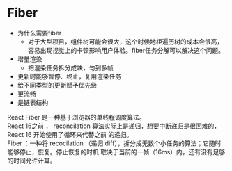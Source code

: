 # Fiber
- 为什么需要fiber
  - 对于大型项目，组件树可能会很大，这个时候地柜遍历树的成本会很高，容易出现视觉上的卡顿影响用户体验。fiber任务分解可以解决这个问题。
- 增量渲染
  - 把渲染任务拆分成块，匀到多帧
- 更新时能够暂停、终止，复用渲染任务
- 给不同类型的更新赋予优先级
- 更流畅
- 是链表结构

React Fiber 是⼀种基于浏览器的单线程调度算法。  
React 16之前 ， reconcilation 算法实际上是递归，想要中断递归是很困难的，React 16 开始使⽤了循环来代替之前 的递归。  
Fiber ：⼀种将 recocilation （递归 diff），拆分成⽆数个⼩任务的算法；它随时能够停⽌，恢复。停⽌恢复的时机 取决于当前的⼀帧（16ms）内，还有没有⾜够的时间允许计算。